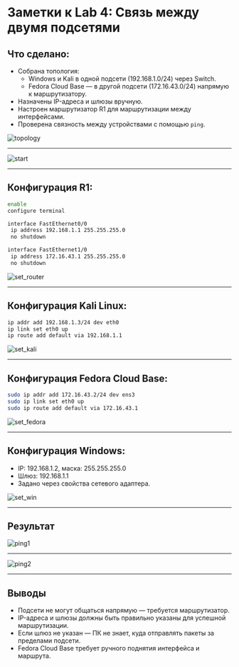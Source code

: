 # Заметки к Lab 4: Связь между двумя подсетями

## Что сделано:

- Собрана топология:
  - Windows и Kali в одной подсети (192.168.1.0/24) через Switch.
  - Fedora Cloud Base — в другой подсети (172.16.43.0/24) напрямую к маршрутизатору.
- Назначены IP-адреса и шлюзы вручную.
- Настроен маршрутизатор R1 для маршрутизации между интерфейсами.
- Проверена связность между устройствами с помощью `ping`.

![topology](images/topology.png)

* * *

![start](images/start.png)

---

## Конфигурация R1:

```bash
enable
configure terminal

interface FastEthernet0/0
 ip address 192.168.1.1 255.255.255.0
 no shutdown

interface FastEthernet1/0
 ip address 172.16.43.1 255.255.255.0
 no shutdown
```

![set_router](images/settings_router.png)

---

## Конфигурация Kali Linux:

```bash
ip addr add 192.168.1.3/24 dev eth0
ip link set eth0 up
ip route add default via 192.168.1.1
```

![set_kali](images/set_ip_kali.png)

---

## Конфигурация Fedora Cloud Base:

```bash
sudo ip addr add 172.16.43.2/24 dev ens3
sudo ip link set eth0 up
sudo ip route add default via 172.16.43.1
```

![set_fedora](images/set_ip_fedora.png)

---

## Конфигурация Windows:

- IP: 192.168.1.2, маска: 255.255.255.0
- Шлюз: 192.168.1.1
- Задано через свойства сетевого адаптера.

![set_win](images/set_ip_win.png)

---

## Результат

![ping1](images/ping_win_fed.png)

---

![ping2](images/ping_kali_fed.png)

* * *

## Выводы

- Подсети не могут общаться напрямую — требуется маршрутизатор.
- IP-адреса и шлюзы должны быть правильно указаны для успешной маршрутизации.
- Если шлюз не указан — ПК не знает, куда отправлять пакеты за пределами подсети.
- Fedora Cloud Base требует ручного поднятия интерфейса и маршрута.
